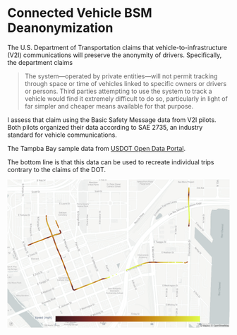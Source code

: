 # Connected Vehicle BSM Deanonymization
 
The U.S. Department of Transportation claims that vehicle-to-infrastructure (V2I) communications will preserve the anonymity of drivers. Specifically, the department claims
> The system—operated by private entities—will not permit tracking through space or time of vehicles linked to specific owners or drivers or persons. Third parties attempting to use the system to track a vehicle would find it extremely difficult to do so, particularly in light of far simpler and cheaper means available for that purpose.

I assess that claim using the Basic Safety Message data from V2I pilots. Both pilots organized their data according to SAE 2735, an industry standard for vehicle communications.

The Tampba Bay sample data from [USDOT Open Data Portal](https://data.transportation.gov/Automobiles/Tampa-CV-Pilot-Basic-Safety-Message-BSM-Sample/nm7w-nvbm).

The bottom line is that this data can be used to recreate individual trips contrary to the claims of the DOT.

![alt](https://raw.githubusercontent.com/tmca43/connected-vehicle-deanonymization/main/full%20route.png)